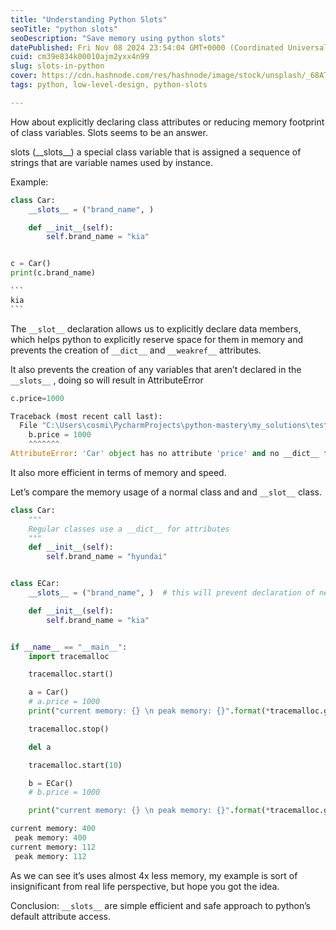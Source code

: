 ```yaml
---
title: "Understanding Python Slots"
seoTitle: "python slots"
seoDescription: "Save memory using python slots"
datePublished: Fri Nov 08 2024 23:54:04 GMT+0000 (Coordinated Universal Time)
cuid: cm39e834k00010ajm2yxx4n99
slug: slots-in-python
cover: https://cdn.hashnode.com/res/hashnode/image/stock/unsplash/_68ATDXuBLo/upload/45ccb25686b5f4edd4aedc35f18bd8b9.jpeg
tags: python, low-level-design, python-slots

---
```


How about explicitly declaring class attributes or reducing memory footprint of class variables. Slots seems to be an answer.  
  
slots (\_\_slots\_\_) a special class variable that is assigned a sequence of strings that are variable names used by instance.

Example:  

````python
class Car:
    __slots__ = ("brand_name", )

    def __init__(self):
        self.brand_name = "kia"


c = Car()
print(c.brand_name)

```
kia
```
````

The `__slot__` declaration allows us to explicitly declare data members, which helps python to explicitly reserve space for them in memory and prevents the creation of `__dict__` and `__weakref__` attributes.  
  
It also prevents the creation of any variables that aren’t declared in the `__slots__` , doing so will result in AttributeError  
  

```python
c.price=1000

Traceback (most recent call last):
  File "C:\Users\cosmi\PycharmProjects\python-mastery\my_solutions\test.py", line 32, in <module>
    b.price = 1000
    ^^^^^^^
AttributeError: 'Car' object has no attribute 'price' and no __dict__ for setting new attributes
```

It also more efficient in terms of memory and speed.

Let’s compare the memory usage of a normal class and and `__slot__` class.  
  

```python
class Car:
    """
    Regular classes use a __dict__ for attributes
    """
    def __init__(self):
        self.brand_name = "hyundai"


class ECar:
    __slots__ = ("brand_name", )  # this will prevent declaration of new slots

    def __init__(self):
        self.brand_name = "kia"


if __name__ == "__main__":
    import tracemalloc

    tracemalloc.start()

    a = Car()
    # a.price = 1000
    print("current memory: {} \n peak memory: {}".format(*tracemalloc.get_traced_memory()))

    tracemalloc.stop()

    del a

    tracemalloc.start(10)

    b = ECar()
    # b.price = 1000

    print("current memory: {} \n peak memory: {}".format(*tracemalloc.get_traced_memory()))

current memory: 400 
 peak memory: 400
current memory: 112 
 peak memory: 112
```

As we can see it’s uses almost 4x less memory, my example is sort of insignificant from real life perspective, but hope you got the idea.

Conclusion: `__slots__` are simple efficient and safe approach to python’s default attribute access.